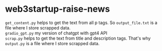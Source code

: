 # web3startup-raise-news

```get_content.py``` helps to get the text from all p tags. So ```output_file.txt``` is a file where I store scrapped data.<br/>
```gradio_gpt.py``` my version of chatgpt with gpt4 API<br/>
```scrap.py``` helps to get the text from title and description tags. That's why ```output.py``` is a file where I store scrapped data.
